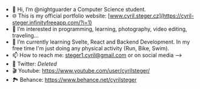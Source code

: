 - 👋 Hi, I’m @nightguarder a Computer Science student.
- 🌐 This is my official portfolio website: [www.cyril.steger.cz](https://cyril-steger.infinityfreeapp.com/?i=1)
- 👀 I’m interested in programming, learning, photography, video editing, traveling...
- 🌱 I’m currently learning Svelte, React and Backend Development. In my free time I'm just doing any physical activity (Run, Bike, Swim).
- 📫 How to reach me: steger1.cyril@gmail.com or on social media -->
- 📢 Twitter: *Deleted*
- 🎬 Youtube: https://www.youtube.com/user/cyrilsteger/
- 🏞️ Behance: https://www.behance.net/cyrilsteger
